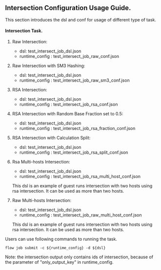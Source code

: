 ## Intersection Configuration Usage Guide.

This section introduces the dsl and conf for usage of different type of task.

#### Intersection Task.

1. Raw Intersection:  
    - dsl: test_intersect_job_dsl.json  
    - runtime_config : test_intersect_job_raw_conf.json

2. Raw Intersection with SM3 Hashing:  
    - dsl: test_intersect_job_dsl.json  
    - runtime_config : test_intersect_job_raw_sm3_conf.json

3. RSA Intersection:  
    - dsl: test_intersect_job_dsl.json  
    - runtime_config : test_intersect_job_rsa_conf.json

4. RSA Intersection with Random Base Fraction set to 0.5:
    - dsl: test_intersect_job_dsl.json  
    - runtime_config : test_intersect_job_rsa_fraction_conf.json

5. RSA Intersection with Calculation Split:
    - dsl: test_intersect_job_dsl.json  
    - runtime_config : test_intersect_job_rsa_split_conf.json

6. Rsa Multi-hosts Intersection:  
    - dsl: test_intersect_job_dsl.json  
    - runtime_config : test_intersect_job_rsa_multi_host_conf.json  
    
    This dsl is an example of guest runs intersection with two hosts using rsa intersection. It can be used as more than two hosts.
    
4. Raw Multi-hosts Intersection:  
    - dsl: test_intersect_job_dsl.json  
    - runtime_config : test_intersect_job_raw_multi_host_conf.json  
    
    This dsl is an example of guest runs intersection with two hosts using rsa intersection. It can be used as more than two hosts.
    
Users can use following commands to running the task.

    flow job submit -c ${runtime_config} -d ${dsl}

Note: the intersection output only contains ids of intersection, because of the parameter of "only_output_key" in runtime_config.
